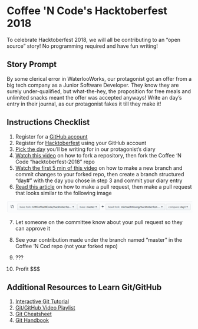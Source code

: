# Coffee 'N Code's Hacktoberfest 2018 

To celebrate Hacktoberfest 2018, we will all be contributing to an “open source” story! No programming required and have fun writing!

## Story Prompt
By some clerical error in WaterlooWorks, our protagonist got an offer from a big tech company as a Junior Software Developer. They know they are surely under-qualified, but what-the-hey, the proposition for free meals and unlimited snacks meant the offer was accepted anyways!  Write an day’s entry in their journal, as our protagonist fakes it till they make it!

## Instructions Checklist
1.	Register for a [GitHub account](https://github.com/)
2.	Register for [Hacktoberfest](https://hacktoberfest.digitalocean.com/sign_up/register) using your GitHub account 
3.	[Pick the day](http://bit.ly/2C3XZ0t) you’ll be writing for in our protagonist’s diary
4.	[Watch this video](https://www.youtube.com/watch?v=f5grYMXbAV0) on how to fork a repository, then fork the Coffee ‘N Code “hacktoberfest-2018” repo
5.	[Watch the first 5 min of this video](https://www.youtube.com/watch?v=OVQK2zzb6U8) on how to make a new branch and commit changes to your forked repo, then create a branch structured “day#” with the day you chose in step 3 and commit your diary entry 
6.	[Read this article](https://help.github.com/articles/creating-a-pull-request-from-a-fork/) on how to make a pull request, then make a pull request that looks similar to the following image

<img src="img/pull-request-settings.png">

7.	Let someone on the committee know about your pull request so they can approve it
8.	See your contribution made under the branch named “master” in the Coffee ‘N Cod repo (not your forked repo)

9. ???
10. Profit $$$

## Additional Resources to Learn Git/GitHub
1. [Interactive Git Tutorial](https://learngitbranching.js.org/)
2. [Git/GitHub Video Playlist](https://www.youtube.com/playlist?list=PL5-da3qGB5IBLMp7LtN8Nc3Efd4hJq0kD)
3. [Git Cheatsheet](https://services.github.com/on-demand/downloads/github-git-cheat-sheet.pdf)
4. [Git Handbook](https://guides.github.com/introduction/git-handbook/)